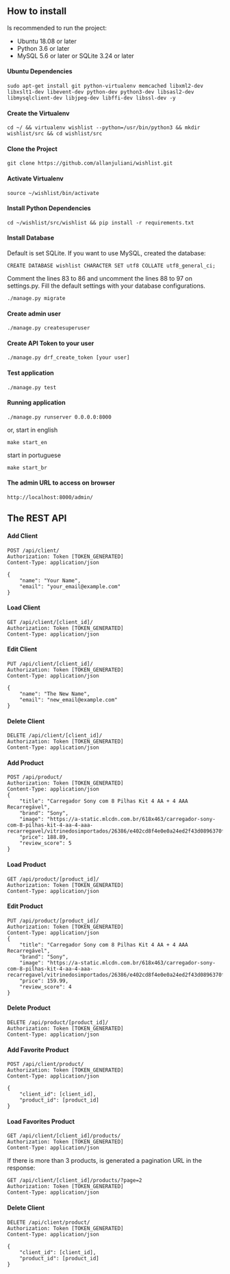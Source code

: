 ## How to install

Is recommended to run the project:

- Ubuntu 18.08 or later
- Python 3.6 or later
- MySQL 5.6 or later or SQLite 3.24 or later

#### Ubuntu Dependencies

`sudo apt-get install git python-virtualenv memcached libxml2-dev libxslt1-dev libevent-dev python-dev python3-dev libsasl2-dev libmysqlclient-dev libjpeg-dev libffi-dev libssl-dev -y`

#### Create the Virtualenv
`cd ~/ && virtualenv wishlist --python=/usr/bin/python3 && mkdir wishlist/src && cd wishlist/src`

#### Clone the Project
`git clone https://github.com/allanjuliani/wishlist.git`

#### Activate Virtualenv
`source ~/wishlist/bin/activate`

#### Install Python Dependencies

`cd ~/wishlist/src/wishlist && pip install -r requirements.txt`

#### Install Database

Default is set SQLite. If you want to use MySQL, created the database:

`CREATE DATABASE wishlist CHARACTER SET utf8 COLLATE utf8_general_ci;`

Comment the lines 83 to 86 and uncomment the lines 88 to 97 on settings.py. Fill the default settings with your database configurations.  

`./manage.py migrate`

#### Create admin user

`./manage.py createsuperuser`

#### Create API Token to your user

`./manage.py drf_create_token [your user]`

#### Test application

`./manage.py test`

#### Running application

`./manage.py runserver 0.0.0.0:8000` 

or, start in english

`make start_en`

start in portuguese

`make start_br`

#### The admin URL to access on browser
`http://localhost:8000/admin/`

## The REST API

#### Add Client
```
POST /api/client/
Authorization: Token [TOKEN_GENERATED]
Content-Type: application/json

{
    "name": "Your Name",
    "email": "your_email@example.com"
}
```

#### Load Client
```
GET /api/client/[client_id]/
Authorization: Token [TOKEN_GENERATED]
Content-Type: application/json
```

#### Edit Client
```
PUT /api/client/[client_id]/
Authorization: Token [TOKEN_GENERATED]
Content-Type: application/json

{
    "name": "The New Name",
    "email": "new_email@example.com"
}

```

#### Delete Client
```
DELETE /api/client/[client_id]/
Authorization: Token [TOKEN_GENERATED]
Content-Type: application/json
```

#### Add Product
```
POST /api/product/
Authorization: Token [TOKEN_GENERATED]
Content-Type: application/json
{
    "title": "Carregador Sony com 8 Pilhas Kit 4 AA + 4 AAA Recarregável",
    "brand": "Sony",
    "image": "https://a-static.mlcdn.com.br/618x463/carregador-sony-com-8-pilhas-kit-4-aa-4-aaa-recarregavel/vitrinedosimportados/26386/e402cd8f4e0e0a24ed2f43d0896370fd.jpg",
    "price": 188.89,
    "review_score": 5
}

```
#### Load Product

```
GET /api/product/[product_id]/
Authorization: Token [TOKEN_GENERATED]
Content-Type: application/json
```

#### Edit Product
```
PUT /api/product/[product_id]/
Authorization: Token [TOKEN_GENERATED]
Content-Type: application/json
{
    "title": "Carregador Sony com 8 Pilhas Kit 4 AA + 4 AAA Recarregável",
    "brand": "Sony",
    "image": "https://a-static.mlcdn.com.br/618x463/carregador-sony-com-8-pilhas-kit-4-aa-4-aaa-recarregavel/vitrinedosimportados/26386/e402cd8f4e0e0a24ed2f43d0896370fd.jpg",
    "price": 159.99,
    "review_score": 4
}
```

#### Delete Product
```
DELETE /api/product/[product_id]/
Authorization: Token [TOKEN_GENERATED]
Content-Type: application/json
```


#### Add Favorite Product
```
POST /api/client/product/
Authorization: Token [TOKEN_GENERATED]
Content-Type: application/json

{
    "client_id": [client_id],
    "product_id": [product_id]
}
```

#### Load Favorites Product
```
GET /api/client/[client_id]/products/
Authorization: Token [TOKEN_GENERATED]
Content-Type: application/json
```

If there is more than 3 products, is generated a pagination URL in the response:
```
GET /api/client/[client_id]/products/?page=2
Authorization: Token [TOKEN_GENERATED]
Content-Type: application/json
```

#### Delete Client
```
DELETE /api/client/product/
Authorization: Token [TOKEN_GENERATED]
Content-Type: application/json

{
    "client_id": [client_id],
    "product_id": [product_id]
}
```